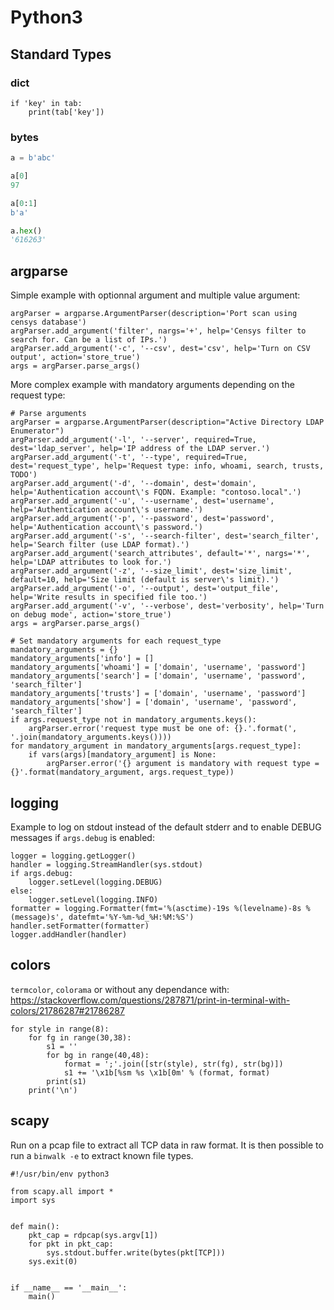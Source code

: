 # Python3

## Standard Types

### dict

```
if 'key' in tab:
    print(tab['key'])
```

### bytes

```python
a = b'abc'

a[0]
97

a[0:1]
b'a'

a.hex()
'616263'
```

## argparse

Simple example with optionnal argument and multiple value argument:

```
argParser = argparse.ArgumentParser(description='Port scan using censys database')
argParser.add_argument('filter', nargs='+', help='Censys filter to search for. Can be a list of IPs.')
argParser.add_argument('-c', '--csv', dest='csv', help='Turn on CSV output', action='store_true')
args = argParser.parse_args()
```



More complex example with mandatory arguments depending on the request type:

```
# Parse arguments
argParser = argparse.ArgumentParser(description="Active Directory LDAP Enumerator")
argParser.add_argument('-l', '--server', required=True, dest='ldap_server', help='IP address of the LDAP server.')
argParser.add_argument('-t', '--type', required=True, dest='request_type', help='Request type: info, whoami, search, trusts, TODO')
argParser.add_argument('-d', '--domain', dest='domain', help='Authentication account\'s FQDN. Example: "contoso.local".')
argParser.add_argument('-u', '--username', dest='username', help='Authentication account\'s username.')
argParser.add_argument('-p', '--password', dest='password', help='Authentication account\'s password.')
argParser.add_argument('-s', '--search-filter', dest='search_filter', help='Search filter (use LDAP format).')
argParser.add_argument('search_attributes', default='*', nargs='*', help='LDAP attributes to look for.')
argParser.add_argument('-z', '--size_limit', dest='size_limit', default=10, help='Size limit (default is server\'s limit).')
argParser.add_argument('-o', '--output', dest='output_file', help='Write results in specified file too.')
argParser.add_argument('-v', '--verbose', dest='verbosity', help='Turn on debug mode', action='store_true')
args = argParser.parse_args()

# Set mandatory arguments for each request_type
mandatory_arguments = {}
mandatory_arguments['info'] = []
mandatory_arguments['whoami'] = ['domain', 'username', 'password']
mandatory_arguments['search'] = ['domain', 'username', 'password', 'search_filter']
mandatory_arguments['trusts'] = ['domain', 'username', 'password']
mandatory_arguments['show'] = ['domain', 'username', 'password', 'search_filter']
if args.request_type not in mandatory_arguments.keys():
    argParser.error('request type must be one of: {}.'.format(', '.join(mandatory_arguments.keys())))
for mandatory_argument in mandatory_arguments[args.request_type]:
    if vars(args)[mandatory_argument] is None:
        argParser.error('{} argument is mandatory with request type = {}'.format(mandatory_argument, args.request_type))
```


## logging

Example to log on stdout instead of the default stderr and to enable DEBUG messages if `args.debug` is enabled:

```
logger = logging.getLogger()
handler = logging.StreamHandler(sys.stdout)
if args.debug:
    logger.setLevel(logging.DEBUG)
else:
    logger.setLevel(logging.INFO)
formatter = logging.Formatter(fmt='%(asctime)-19s %(levelname)-8s %(message)s', datefmt='%Y-%m-%d_%H:%M:%S')
handler.setFormatter(formatter)
logger.addHandler(handler)
```

## colors

`termcolor`, `colorama` or without any dependance with: https://stackoverflow.com/questions/287871/print-in-terminal-with-colors/21786287#21786287


```
for style in range(8):
    for fg in range(30,38):
        s1 = ''
        for bg in range(40,48):
            format = ';'.join([str(style), str(fg), str(bg)])
            s1 += '\x1b[%sm %s \x1b[0m' % (format, format)
        print(s1)
    print('\n')
```




## scapy

Run on a pcap file to extract all TCP data in raw format.
It is then possible to run a `binwalk -e` to extract known file types.

```
#!/usr/bin/env python3

from scapy.all import *
import sys


def main():
    pkt_cap = rdpcap(sys.argv[1])
    for pkt in pkt_cap:
        sys.stdout.buffer.write(bytes(pkt[TCP]))
    sys.exit(0)


if __name__ == '__main__':
    main()
```
